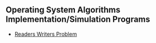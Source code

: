 ## Operating System Algorithms Implementation/Simulation Programs

 - [Readers Writers Problem](./Readers_Writers_Problem)


